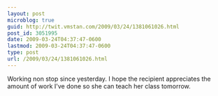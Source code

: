 ```yaml
---
layout: post
microblog: true
guid: http://twit.vmstan.com/2009/03/24/1381061026.html
post_id: 3051995
date: 2009-03-24T04:37:47-0600
lastmod: 2009-03-24T04:37:47-0600
type: post
url: /2009/03/24/1381061026.html
---
```

Working non stop since yesterday. I hope the recipient appreciates the amount of work I've done so she can teach her class tomorrow.
